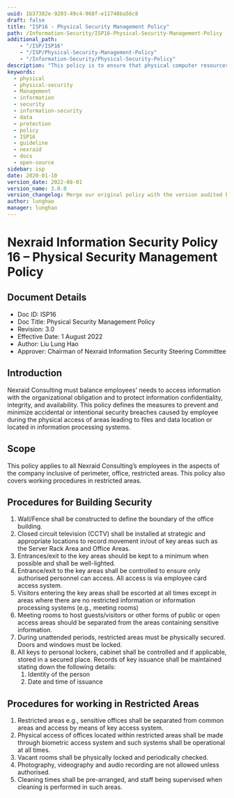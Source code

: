 ```yaml
---
uuid: 1b37382e-9203-49c4-968f-e11748ba56c8
draft: false
title: "ISP16 - Physical Security Management Policy"
path: /Information-Security/ISP16-Physical-Security-Management-Policy
additional_path:
    - "/ISP/ISP16"
    - "/ISP/Physical-Security-Management-Policy"
    - "/Information-Security/Physical-Security-Policy"
description: "This policy is to ensure that physical computer resources and information resources are properly protected physically."
keywords: 
  - physical
  - physical-security
  - Management
  - information
  - security
  - information-security
  - data
  - protection
  - policy
  - ISP16
  - guideline
  - nexraid
  - docs
  - open-source
sidebar: isp
date: 2020-01-10
version_date: 2022-08-01
version_name: 3.0.0
version_changelog: Merge our original policy with the version audited by DPTM
author: lunghao
manager: lunghao
---
```


# Nexraid Information Security Policy 16 – Physical Security Management Policy

## Document Details
* Doc ID: ISP16
* Doc Title: Physical Security Management Policy
* Revision: 3.0
* Effective Date: 1 August 2022
* Author: Liu Lung Hao
* Approver: Chairman of Nexraid Information Security Steering Committee

## Introduction
Nexraid Consulting must balance employees' needs to access information with the organizational obligation and to protect information confidentiality, integrity, and availability. This policy defines the measures to prevent and minimize accidental or intentional security breaches caused by employee during the physical access of areas leading to files and data location or located in information processing systems. 

## Scope
This policy applies to all Nexraid Consulting’s employees in the aspects of the company inclusive of perimeter, office, restricted areas. This policy also covers working procedures in restricted areas.

## Procedures for Building Security
1. Wall/Fence shall be constructed to define the boundary of the office building.
2. Closed circuit television (CCTV) shall be installed at strategic and appropriate locations to record movement in/out of key areas such as the Server Rack Area and Office Areas.
3. Entrances/exit to the key areas should be kept to a minimum when possible and shall be well-lighted.
4. Entrance/exit to the key areas shall be controlled to ensure only authorised personnel can access. All access is via employee card access system.
5. Visitors entering the key areas shall be escorted at all times except in areas where there are no restricted information or information processing systems (e.g., meeting rooms)
6. Meeting rooms to host guests/visitors or other forms of public or open access areas should be separated from the areas containing sensitive information.
7. During unattended periods, restricted areas must be physically secured. Doors and windows must be locked.
8. All keys to personal lockers, cabinet shall be controlled and if applicable, stored in a secured place. Records of key issuance shall be maintained stating down the following details:
   1. Identity of the person
   2. Date and time of issuance


## Procedures for working in Restricted Areas
1. Restricted areas e.g., sensitive offices shall be separated from common areas and access by means of key access system.
2. Physical access of offices located within restricted areas shall be made through biometric access system and such systems shall be operational at all times.
3. Vacant rooms shall be physically locked and periodically checked.
4. Photography, videography and audio recording are not allowed unless authorised.
5. Cleaning times shall be pre-arranged, and staff being supervised when cleaning is performed in such areas.
